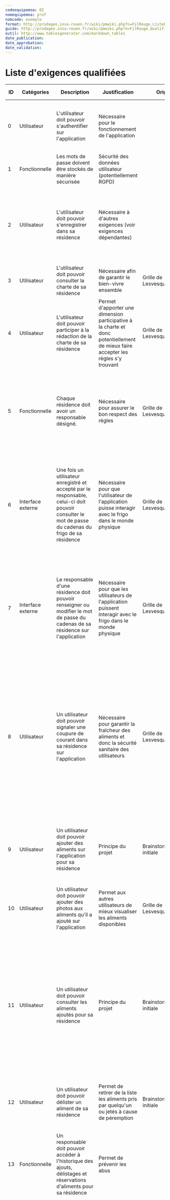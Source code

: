 ```yaml
---
codeequipemoa: 0Z
nomequipemoa: prof
nomcode: exemple
format: http://prodageo.insa-rouen.fr/wiki/pmwiki.php?n=FilRouge.ListeExigencesQualifiees 
guide: http://prodageo.insa-rouen.fr/wiki/pmwiki.php?n=FilRouge.QualifierExigence
outil: http://www.tablesgenerator.com/markdown_tables
date_publication:
date_approbation:
date_validation:
---
```


# Liste d'exigences qualifiées

| ID 	| Catégories 	| Description 	| Justification 	| Origine 	| Critères de satisfaction 	| Contentement MOA 	| Mécontentement MOA 	| Exigences Dépendantes 	| Exigences conflictuelles 	|
|----	|------------	|-------------	|---------------	|---------	|--------------------------	|------------------	|--------------------	|-----------------------	|--------------------------	|
|  0  	|     Utilisateur       	|     L'utilisateur doit pouvoir s'authentifier sur l'application        	|        Nécessaire pour le fonctionnement de l'application       	|         	|            Un utilisateur entrant son nom d'utilisateur et son mot de passe doit pouvoir s'authentifier. Un utilisateur entrant un nom d'utilisateur et/ou mot de passe erroné ne doit pas pouvoir s'identifier               	|           5      	|          5          	|            1           	|                          	|
|  1  	|     Fonctionnelle       	|       Les mots de passe doivent être stockés de manière sécurisée      	|        Sécurité des données utilisateur (potentiellement RGPD)       	|         	|           Les mots de passes ne sont pas stockés en clair mais hashés par un algorithme de cryptage sécurisé (ex : SHA)               	|        3          	|         4           	|                       	|                          	|
|  2  	|     Utilisateur       	|      L'utilisateur doit pouvoir s'enregistrer dans sa résidence       	|       Nécessaire à d'autres exigences  (voir exigences dépendantes)      	|         	|            L'utilisateur doit à sa première connexion choisir sa résidence. L'utilisateur doit ensuite, après acceptation par le responsable, avoir accès au contenu relatif à sa résidence. L'utilisateur ne doit pas avoir accès à du contenu d'autres résidences (ou alors uniquement à celui de résidences proches)              	|         5         	|           5         	|           3,4,5            	|                         	|
|  3  	|      Utilisateur      	|       L'utilisateur doit pouvoir consulter la charte de sa résidence      	|         Nécessaire afin de garantir le bien-vivre ensemble      	|     Grille de Lesvesques    	|                          	|         3         	|          4          	|           4            	|                          	|
|  4  	|      Utilisateur      	|     L'utilisateur doit pouvoir participer à la rédaction de la charte de sa résidence        	|       Permet d'apporter une dimension participative à la charte et donc potentiellement de mieux faire accepter les règles s'y trouvant        	|    Grille de Lesvesques     	|         L'utilisateur peut proposer des ajouts ou modifications à la charte. L'utilisateur peut voter sur les propositions des autres utilisateurs de sa résidence. Certaines règles sont communes à toutes les résidences et ne peuvent être modifiées.                	|         3         	|           2         	|           2           	|                          	|
|  5  	|     Fonctionnelle       	|      Chaque résidence doit avoir un responsable désigné.      	|       Nécessaire pour assurer le bon respect des règles        	|     Grille de Lesvesques    	|           Un utilisateur doit pouvoir être désigné comme responsable d'une résidence. Il peut alors signaler des abus, vérifier que les nouvelles demandes d'enregistrement proviennent bien d'habitants de la résidence, et éventuellement suspendre l'accès à l'application à un utilisateur ne respectant pas la charte              	|         4         	|         3           	|           2            	|                          	|
|  6  	|     Interface externe       	|      Une fois un utilisateur enregistré et accepté par le responsable, celui-ci doit pouvoir consulter le mot de passe du cadenas du frigo de sa résidence       	|       Nécessaire pour que l'utilisateur de l'application puisse interagir avec le frigo dans le monde physique        	|    Grille de Lesvesques     	|           Un utilisateur enregistré et accepté par un responsable doit avoir accès au mot de passe du cadenas de sa résidence sur l'application. Un utilisateur enregistré et accepté par un responsable ne doit pas avoir accès au mot de passe du cadenas des autres résidences. Un utilisateur enregistré mais pas encore accepté ne doit pas avoir accès au mot de passe du cadenas de sa résidence ou de celui des autres résidences               	|         3         	|         4           	|                       	|                          	|
|  7  	|     Interface externe       	|      Le responsable d'une résidence doit pouvoir renseigner ou modifier le mot de passe du cadenas de sa résidence sur l'application       	|       Nécessaire pour que les utilisateurs de l'application puissent interagir avec le frigo dans le monde physique        	|    Grille de Lesvesques     	|     Le responsable d'une résidence doit pouvoir renseigner ou modifier le mot de passe du cadenas de sa résidence sur l'application. Le responsable d'une résidence ne doit pas pouvoir renseigner ou modifier le mot de passe du cadenas des autres résidences sur l'application. Un utilisateur non responsable ne doit pas pouvoir renseigner ou modifier le mot de passe du cadenas d'uen résidence               	|         3         	|         4           	|            6           	|                          	|
|  8  |     Utilisateur       	|      Un utilisateur doit pouvoir signaler une coupure de courant dans sa résidence sur l'application       	|       Nécessaire pour garantir la fraîcheur des aliments et donc la sécurité sanitaire des utilisateurs       	|    Grille de Lesvesques     	|     Un utilisateur enregistré et confirmé doit pouvoir en cliquant sur un bouton signaler une coupure de courant dans sa résidence. Une alerte doit alors être apposée à côté du nom des aliments de sa résidence présents sur l'application à ce moment. Il ne doit alors plus être possible d'ajouter de nouveaux aliments pour cette résidence. Un utilisateur enregistré et confirmé doit ensuite pouvoir en cliquant sur un bouton signaler la fin de la coupure. Il doit alors être de nouveau possible d'ajouter de nouveaux aliments pour cette résidence sur l'application. Les alertes apposées sur les aliments doivent subsister.               	|         3         	|         4           	|                       	|                          	|
|  9  |     Utilisateur       	|      Un utilisateur doit pouvoir ajouter des aliments sur l'application pour sa résidence       	|       Principe du projet       	|    Brainstorming/Idée initiale     	|     Un utilisateur enregistré et confirmé doit pouvoir ajouter des aliments pour sa résidence sur l'application, en renseignant au minimum nom du plat/aliment, date de péremption, et allergènes éventuels. Il doit également pouvoir de manière optionnelle ajouter une description               	|         5, 13         	|         5           	|            10,11,12           	|                          	|
|  10  |     Utilisateur       	|      Un utilisateur doit pouvoir ajouter des photos aux aliments qu'il a ajouté sur l'application       	|       Permet aux autres utilisateurs de mieux visualiser les aliments disponibles       	|    Grille de Lesvesques     	|     Un utilisateur enregistré et confirmé doit pouvoir ajouter une ou plusieurs images aux aliments qu'il a ajouté sur l'application.                	|         4         	|         2           	|                       	|                          	|
|  11  |     Utilisateur       	|      Un utilisateur doit pouvoir consulter les aliments ajoutés pour sa résidence       	|       Principe du projet      	|    Brainstorming/Idée initiale    	|     Un utilisateur enregistré et confirmé doit pouvoir accéder aux aliments ajoutés pour sa résidence. Il doit pouvoir faire défiler une liste contenant le titre et la date de péremption (et éventuellement les photos) de ces aliments. En cliquant sur un aliment, il doit pouvoir voir s'afficher une page contenant le titre de l'aliment, le nom de l'utilisateur ayant ajouté cet aliment, ainsi que la date de péremption, les allergènes éventuels, la description (si présente), l'alerte indiquant que l'aliment était présent au moment d'une coupure de courant (si présente) ainsi qu'éventuellement les photos de cet aliment.                	|         5         	|         5           	|           12            	|                         	|
|  12  |     Utilisateur       	|      Un utilisateur doit pouvoir délister un aliment de sa résidence       	|       Permet de retirer de la liste les aliments pris par quelqu'un ou jetés à cause de péremption     	|    Brainstorming/Idée initiale    	|     Un utilisateur enregistré et confirmé doit pouvoir supprimer de la liste un aliment. On pourra éventuellement envisager de demander à l'utilisateur si il a pris l'aliment ou si il l'a jeté.                	|         5         	|         4           	|    13                	|                         	|
|  13  |     Fonctionnelle       	|      Un responsable doit pouvoir accéder à l'historique des ajouts, délistages et réservations d'aliments pour sa résidence     	|       Permet de prévenir les abus     	|       	|     Un responsable doit pouvoir accéder à l'historique des ajouts et suppressions d'aliments pour sa résidence, où pour chaque entrée figurent titre de l'aliment, date d'ajout/délistage/réservation, type d'opération (ajout/délistage/réservation), et nom d'utilisateur à l'origine de l'opération                	|         4         	|         3           	|                    	|                         	|
|  14  |     Utilisateur       	|      Un utilisateur doit pouvoir réserver un aliment de sa résidence     	|           	|     Grille de Lesvesques  	|     Un utilisateur enregistré et confirmé doit pouvoir en cliquant sur un bouton sur la page d'un aliment de sa résidence marquer un aliment comme réservé. Cet aliment doit alors devenir invisible pour tous les autres utilisateurs que celui l'ayant réservé durant un certain laps de temps (par défaut 1 jour). Durant ce laps de temps, cet utilisateur peut alors confirmer sa réservation, délistant l'aliment de l'application d'après l'éxigence 12. Si à l'issue de ce laps de temps cet utilisateur n'a pas confirmé sa réservation, l'aliment redevient visible à tous les utilisateurs de la résidence.             	|         3         	|         1           	|         13, 15           	|                         	|
|  15  |     Utilisateur       	|      Un responsable doit pouvoir paramétrer le délai de réservation ainsi que la limite de réservations journalières ou hebdomadaires par utilisateur pour sa résidence    	|           	|     Grille de Lesvesques  	|     Un responsable doit pouvoir paramétrer le laps de temps après lequel une réservation est annulée ainsi que la limite de réservations journalières ou hebdomadaires par utilisateur pour sa résidence. Ceux-ci doivent s'appliquer à tous les utilisateurs de la résidence.             	|         2         	|         1           	|                	|                         	|
